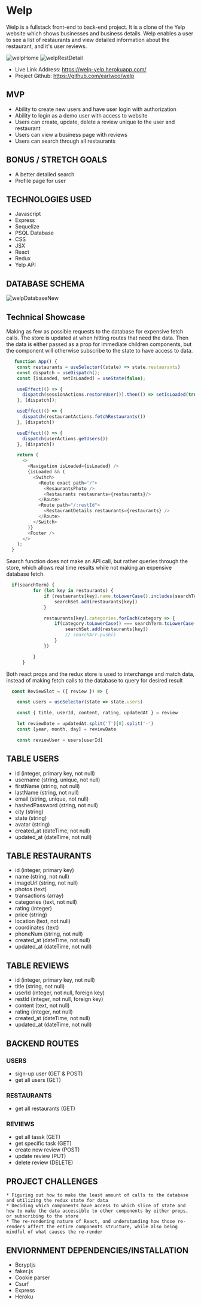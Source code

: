 # Welp
  Welp is a fullstack front-end to back-end project.  It is a clone of the Yelp website which shows businesses and business details.  Welp enables a user to see a list of restaurants and view detailed information about the restaurant, and it's user reviews.
  
![welpHome](https://user-images.githubusercontent.com/73197963/116771320-5fe96380-aa18-11eb-8222-243087b825ea.PNG)
![welpRestDetail](https://user-images.githubusercontent.com/73197963/116771346-b060c100-aa18-11eb-8ce5-973a2d21b845.PNG)

* Live Link Address:  https://welp-yelp.herokuapp.com/
* Project Github: https://github.com/earlwoo/welp
     

## MVP
  * Ability to create new users and have user login with authorization
  * Ability to login as a demo user with access to website
  * Users can create, update, delete a review unique to the user and restaurant 
  * Users can view a business page with reviews 
  * Users can search through all restaurants

## BONUS / STRETCH GOALS
  * A better detailed search
  * Profile page for user
  
## TECHNOLOGIES USED
  * Javascript
  * Express
  * Sequelize
  * PSQL Database
  * CSS
  * JSX
  * React
  * Redux
  * Yelp API
  
## DATABASE SCHEMA

![welpDatabaseNew](https://user-images.githubusercontent.com/73197963/116771017-13048d80-aa16-11eb-99f8-c2fe0b4c2bac.PNG)

## Technical Showcase

Making as few as possible requests to the database for expensive fetch calls.  The store is updated at when hitting routes that need the data.  Then the data is either passed as a prop for immediate children components, but the component will otherwise subscribe to the state to have access to data.
```javascript
   function App() {
    const restaurants = useSelector((state) => state.restaurants)
    const dispatch = useDispatch();
    const [isLoaded, setIsLoaded] = useState(false);

    useEffect(() => {
      dispatch(sessionActions.restoreUser()).then(() => setIsLoaded(true));
    }, [dispatch]);

    useEffect(() => {
      dispatch(restaurantActions.fetchRestaurants())
    }, [dispatch])

    useEffect(() => {
      dispatch(userActions.getUsers())
    }, [dispatch])

    return (
      <>
        <Navigation isLoaded={isLoaded} />
        {isLoaded && (
          <Switch>
            <Route exact path="/">
              <ResaurantsPhoto />
              <Restaurants restaurants={restaurants}/>
            </Route>
            <Route path="/:restId">
              <RestaurantDetails restaurants={restaurants} />
            </Route>
          </Switch>
        )}
        <Footer />
      </>
    );
  }
```
Search function does not make an API call, but rather queries through the store, which allows real time results while not making an expensive database fetch.
```javascript
  if(searchTerm) {
          for (let key in restaurants) {
              if (restaurants[key].name.toLowerCase().includes(searchTerm.toLowerCase()) && !searchSet.has(key)) {
                  searchSet.add(restaurants[key])
              }

              restaurants[key].categories.forEach(category => {
                  if(category.toLowerCase() === searchTerm.toLowerCase() && !(searchSet.has(key))) {
                      searchSet.add(restaurants[key])
                      // searchArr.push()
                  }
              })

          }
      }
```
Both react props and the redux store is used to interchange and match data, instead of making fetch calls to the database to query for desired result

```javascript
  const ReviewSlot = ({ review }) => {

    const users = useSelector(state => state.users)

    const { title, userId, content, rating, updatedAt } = review

    let reviewDate = updatedAt.split('T')[0].split('-')
    const [year, month, day] = reviewDate

    const reviewUser = users[userId]
```


## TABLE USERS
  * id (integer, primary key, not null)
  * username (string, unique, not null)
  * firstName (string, not null)
  * lastName (string, not null)
  * email (string, unique, not null)
  * hashedPassword (string, not null)
  * city (string)
  * state (string)
  * avatar (string)
  * created_at (dateTime, not null)
  * updated_at (dateTime, not null)
## TABLE RESTAURANTS
  * id (integer, primary key)
  * name (string, not null)
  * imageUrl (string, not null)
  * photos (text)
  * transactions (array)
  * categories (text, not null)
  * rating (integer)
  * price (string)
  * location (text, not null)
  * coordinates (text)
  * phoneNum (string, not null)
  * created_at (dateTime, not null)
  * updated_at (dateTime, not null)
## TABLE REVIEWS
  * id (integer, primary key, not null)
  * title (string, not null)
  * userId (integer, not null, foreign key)
  * restId (integer, not null, foreign key)
  * content (text, not null)
  * rating (integer, not null)
  * created_at (dateTime, not null)
  * updated_at (dateTime, not null)

## BACKEND ROUTES    
  ### USERS
   * sign-up user (GET & POST)
   * get all users (GET)
  ### RESTAURANTS
   * get all restaurants (GET)
  ### REVIEWS
   * get all tassk (GET)
   * get specific task (GET)
   * create new review (POST)
   * update review (PUT)
   * delete review (DELETE)

## PROJECT CHALLENGES
    * Figuring out how to make the least amount of calls to the database and utilizing the redux state for data
    * Deciding which components have access to which slice of state and how to make the data accessible to other components by either props, or subscribing to the store
    * The re-rendering nature of React, and understanding how those re-renders affect the entire components structure, while also being mindful of what causes the re-render
    

## ENVIORNMENT DEPENDENCIES/INSTALLATION
   * Bcryptjs
   * faker.js
   * Cookie parser
   * Csurf
   * Express
   * Heroku
